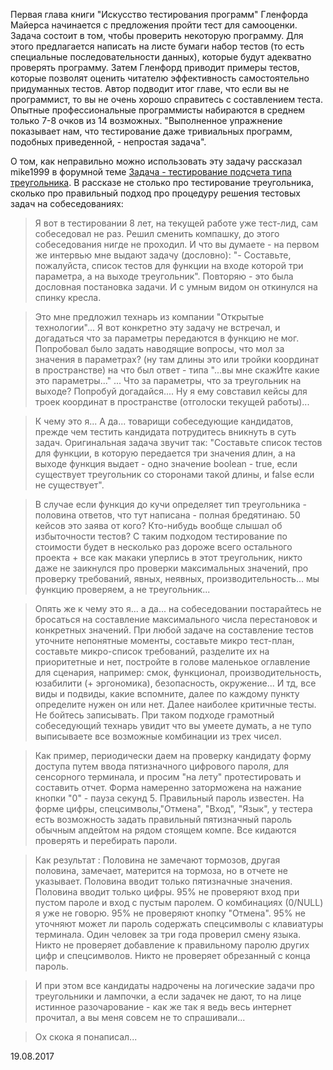 Первая глава книги "Искусство тестирования программ" Гленфорда Майерса начинается с предложения пройти тест для самооценки. Задача состоит в том, чтобы проверить некоторую программу. Для этого предлагается написать на листе бумаги набор тестов (то есть специальные последовательности данных), которые будут адекватно проверять программу. Затем Гленфорд приводит примеры тестов, которые позволят оценить читателю эффективность самостоятельно придуманных тестов. Автор подводит итог главе, что если вы не программист, то вы не очень хорошо справитесь с составлением теста. Опытные профессиональные программисты набираются в среднем только 7-8 очков из 14 возможных. "Выполненное упражнение показывает нам, что тестирование даже тривиальных программ, подобных приведенной, - непростая задача".

О том, как неправильно можно использовать эту задачу рассказал mike1999 в форумной теме [Задача - тестирование подсчета типа треугольника](http:software-testing.ru/forum/index.php?/topic/1177-zadacha-testirovanie-podscheta-tipa-treugolni/page-3). В рассказе не столько про тестирование треугольника, сколько про правильный подход про процедуру решения тестовых задач на собеседованиях:

> Я вот в тестировании 8 лет, на текущей работе уже тест-лид, сам собеседовал не раз. Решил сменить компашку, до этого собеседования нигде не проходил. И что вы думаете - на первом же интервью мне выдают задачу (дословно): "- Составьте, пожалуйста, список тестов для функции на входе которой три параметра, а на выходе треугольник". Повторяю - это была дословная  постановка задачи. И с умным видом он откинулся на спинку кресла.
 
> Это мне предложил технарь из компании "Открытые технологии"... Я вот конкретно эту задачу не встречал, и догадаться что за параметры передаются в функцию не мог. Попробовал было задать наводящие вопросы, что мол за значения в параметрах? (ну там длины это или тройки координат в пространстве) на что был ответ - типа "...вы мне скажИте какие это параметры..." ... Что за параметры, что за треугольник на выходе? Попробуй догадайся.... Ну я ему совставил кейсы для троек координат в пространстве (отголоски текущей работы)...
 
> К чему это я... А да... товарищи собеседующие кандидатов, прежде чем тестить кандидата потрудитесь вникнуть в суть задач. Оригинальная задача звучит так: "Составьте список тестов для функции, в которую передается три значения длин, а на выходе функция выдает - одно значение boolean - true, если существует треугольник со сторонами такой длины, и false если не существует".

> В случае если функция до кучи определяет тип треугольника - половина ответов, что тут написана - полная бредятинаю. 50 кейсов это заява от кого? Кто-нибудь вообще слышал об избыточности тестов? С таким подходом тестирование по стоимости будет в несколько раз дороже всего остального проекта + все как макаки уперлись в этот треугольник, никто даже не заикнулся про проверки максимальных значений, про проверку требований, явных, неявных, производительность... мы функцию проверяем, а не треугольник...
 
> Опять же к чему это я... а да... на собеседовании постарайтесь не бросаться на составление максимального числа перестановок и конкретных значений. При любой задаче на составление тестов уточните непонятные моменты, составьте микро тест-план, составьте микро-список требований, разделите их на приоритетные и нет, постройте в голове маленькое оглавление для сценария, например: смок, функционал, производительность, юзабилити (+ эргономика), безопасность, окружение... И тд, все виды и подвиды, какие вспомните, далее по каждому пункту определите нужен он или нет. Далее наиболее критичные тесты. Не бойтесь записывать. При таком подходе грамотный собеседующий технарь увидит что вы умеете думать, а не тупо выписываете все возможные комбинации из трех чисел.
 
> Как пример, периодически даем на проверку кандидату форму доступа путем ввода пятизначного цифрового пароля, для сенсорного терминала, и просим "на лету" протестировать и составить отчет. Форма намеренно заторможена на нажание кнопки "0" - пауза секунд 5. Правильный пароль известен. На форме цифры, спецсимволы,"Отмена", "Вход", "Язык", у тестера есть возможность задать правильный пятизначный пароль обычным апдейтом на рядом стоящем компе. Все кидаются проверять и перебирать пароли.

> Как результат : Половина не замечают тормозов, другая половина, замечает, матерится на тормоза, но в отчете не указывает. Половина вводит только пятизначные значения. Половина вводит только цифры. 95% не проверяют вход при пустом пароле и вход с пустым паролем. О комбинациях (0/NULL) я уже не говорю. 95% не проверяют кнопку "Отмена". 95% не уточняют может ли пароль содержать спецсимволы с клавиатуры терминала. Один человек за три года проверил смену языка. Никто не проверяет добавление к правильному паролю других цифр и спецсимволов. Никто не проверяет обрезанный с конца пароль.
 
> И при этом все кандидаты надрочены на логические задачи про треугольники и лампочки, а если задачек не дают, то на лице истинное разочарование - как же так я ведь весь интернет прочитал, а вы меня совсем не то спрашивали...

> Ох скока я понаписал...

19.08.2017